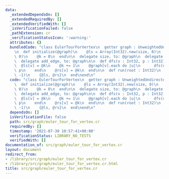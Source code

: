 ```yaml
---
data:
  _extendedDependsOn: []
  _extendedRequiredBy: []
  _extendedVerifiedWith: []
  _isVerificationFailed: false
  _pathExtension: cr
  _verificationStatusIcon: ':warning:'
  attributes: {}
  bundledCode: "class EulerTourForVertex\n  getter graph : UnweightedUndirectedGraph\n\
    \n  def initialize(@graph)\n    @ls = Array(Int32).new(size, 0)\n    @rs = Array(Int32).new(size,\
    \ 0)\n    @k = 0\n  end\n\n  delegate size, to: @graph\n  delegate :[], to: @graph\n\
    \  delegate add_edge, to: @graph\n\n  def dfs(v : Int32, p : Int32) : Nil\n  \
    \  @ls[v] = @k\n    @k += 1\n    @graph[v].each do |u|\n      dfs(u, v) if u !=\
    \ p\n    end\n    @rs[v] = @k\n  end\n\n  def run(root : Int32)\n    dfs(root,\
    \ -1)\n    {@ls, @rs}\n  end\nend\n"
  code: "class EulerTourForVertex\n  getter graph : UnweightedUndirectedGraph\n\n\
    \  def initialize(@graph)\n    @ls = Array(Int32).new(size, 0)\n    @rs = Array(Int32).new(size,\
    \ 0)\n    @k = 0\n  end\n\n  delegate size, to: @graph\n  delegate :[], to: @graph\n\
    \  delegate add_edge, to: @graph\n\n  def dfs(v : Int32, p : Int32) : Nil\n  \
    \  @ls[v] = @k\n    @k += 1\n    @graph[v].each do |u|\n      dfs(u, v) if u !=\
    \ p\n    end\n    @rs[v] = @k\n  end\n\n  def run(root : Int32)\n    dfs(root,\
    \ -1)\n    {@ls, @rs}\n  end\nend\n"
  dependsOn: []
  isVerificationFile: false
  path: src/graph/euler_tour_for_vertex.cr
  requiredBy: []
  timestamp: '2021-07-30 10:57:41+00:00'
  verificationStatus: LIBRARY_NO_TESTS
  verifiedWith: []
documentation_of: src/graph/euler_tour_for_vertex.cr
layout: document
redirect_from:
- /library/src/graph/euler_tour_for_vertex.cr
- /library/src/graph/euler_tour_for_vertex.cr.html
title: src/graph/euler_tour_for_vertex.cr
---
```

